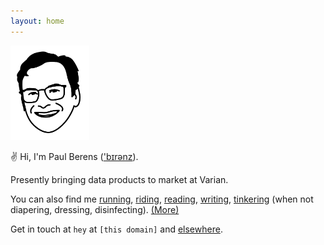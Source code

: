 ```yaml
---
layout: home
---
```

<img src="/assets/images/pmb.avatar.tr.png" width="25%" height="25%">

✌ Hi, I'm Paul Berens (['b&#x026A;r&#x0259;nz](/assets/audio/berens.mp3)).

Presently bringing data products to market at Varian.

You can also find me [running](/run/), [riding](/cycling/), [reading](/books/), [writing](/blog/), [tinkering](/learning/) (when not diapering, dressing, disinfecting). [(More)](/infobox/)

Get in touch at `hey` at `[this domain]` and [elsewhere](/contact/).